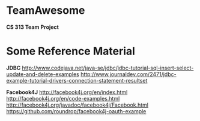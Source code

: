 # TeamAwesome

**CS 313 Team Project**

# Some Reference Material

**JDBC**
http://www.codejava.net/java-se/jdbc/jdbc-tutorial-sql-insert-select-update-and-delete-examples
http://www.journaldev.com/2471/jdbc-example-tutorial-drivers-connection-statement-resultset

**Facebook4J**
http://facebook4j.org/en/index.html
http://facebook4j.org/en/code-examples.html
http://facebook4j.org/javadoc/facebook4j/Facebook.html
https://github.com/roundrop/facebook4j-oauth-example


